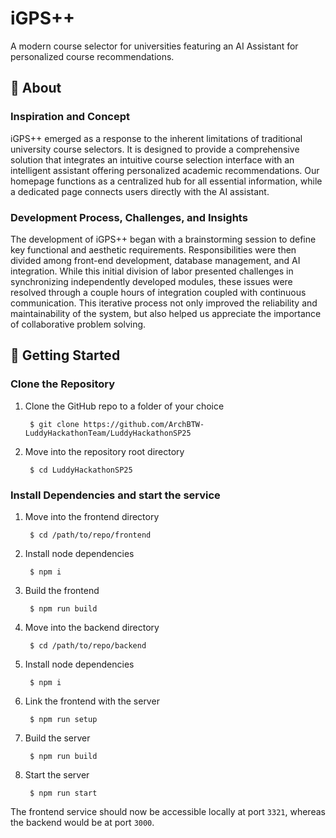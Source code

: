 # iGPS++
A modern course selector for universities featuring an AI Assistant for personalized course recommendations.

## 🚀 About

### Inspiration and Concept
iGPS++ emerged as a response to the inherent limitations of traditional university course selectors. It is designed to provide a comprehensive solution that integrates an intuitive course selection interface with an intelligent assistant offering personalized academic recommendations. Our homepage functions as a centralized hub for all essential information, while a dedicated page connects users directly with the AI assistant.

### Development Process, Challenges, and Insights
The development of iGPS++ began with a brainstorming session to define key functional and aesthetic requirements. Responsibilities were then divided among front-end development, database management, and AI integration. While this initial division of labor presented challenges in synchronizing independently developed modules, these issues were resolved through a couple hours of integration coupled with continuous communication. This iterative process not only improved the reliability and maintainability of the system, but also helped us appreciate the importance of collaborative problem solving.

## 📝 Getting Started

### Clone the Repository

1. Clone the GitHub repo to a folder of your choice

        $ git clone https://github.com/ArchBTW-LuddyHackathonTeam/LuddyHackathonSP25

2. Move into the repository root directory

        $ cd LuddyHackathonSP25


### Install Dependencies and start the service

1. Move into the frontend directory

        $ cd /path/to/repo/frontend

2. Install node dependencies

        $ npm i

3. Build the frontend

        $ npm run build

4. Move into the backend directory

        $ cd /path/to/repo/backend

5. Install node dependencies

        $ npm i

5. Link the frontend with the server

        $ npm run setup

6. Build the server

        $ npm run build

7. Start the server

        $ npm run start
The frontend service should now be accessible locally at port `3321`, whereas the backend would be at port `3000`.
